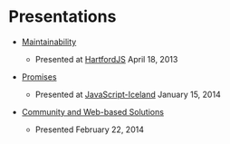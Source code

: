 Presentations
============

- [Maintainability](https://rawgithub.com/AutoSponge/presentation/master/maintainability.html)
    - Presented at [HartfordJS](http://hartfordjs.com/) April 18, 2013

- [Promises](http://autosponge.github.io/presentation/promises.html)
    - Presented at [JavaScript-Iceland](http://www.meetup.com/Javascript-Iceland/) January 15, 2014

- [Community and Web-based Solutions](http://autosponge.github.io/presentation/community.html)
    - Presented February 22, 2014